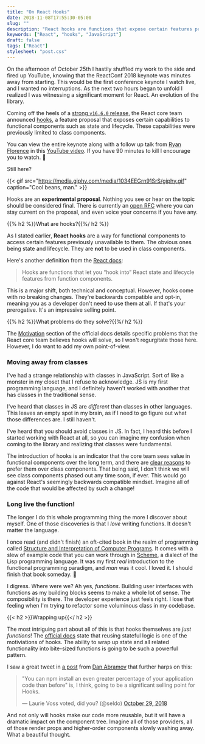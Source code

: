 ```yaml
---
title: "On React Hooks"
date: 2018-11-08T17:55:30-05:00
slug: ""
description: "React hooks are functions that expose certain features previously unavailable to functional components such as state and lifecycle. They were announced at ReactConf 2018 and are an experimental proposal as of writing this. React hooks are slated to become official in the v16.7.0 release. In this post I outline some of my initial thoughts."
keywords: ["React", "hooks", "JavaScript"]
draft: false
tags: ["React"]
stylesheet: "post.css"
---
```


On the afternoon of October 25th I hastily shuffled my work to the side and fired up YouTube, knowing that the ReactConf 2018 keynote was minutes away from starting. This would be the first conference keynote I watch live, and I wanted no interruptions. As the next two hours began to unfold I realized I was witnessing a significant moment for React. An evolution of the library. 

Coming off the heels of a [strong `v16.6.0` release](/blog/whats-new-in-react-16.6.0/), the React core team announced [hooks](https://reactjs.org/docs/hooks-intro.html), a feature proposal that exposes certain capabilities to functional components such as state and lifecycle. These capabilities were previously limited to class components. 

You can view the entire keynote along with a follow up talk from [Ryan Florence](https://twitter.com/ryanflorence) in this [YouTube video](https://www.youtube.com/watch?v=dpw9EHDh2bM). If you have 90 minutes to kill I encourage you to watch. 👀

Still here?

{{< gif src="https://media.giphy.com/media/1034EEGrn91SrS/giphy.gif" caption="Cool beans, man." >}}

Hooks are an **experimental proposal**. Nothing you see or hear on the topic should be considered final. There is currently an [open RFC](https://github.com/reactjs/rfcs/pull/68) where you can stay current on the proposal, and even voice your concerns if you have any.

{{% h2 %}}What are hooks?{{%/ h2 %}}

As I stated earlier, **React hooks** are a way for functional components to access certain features previously unavailable to them. The obvious ones being state and lifecycle. They are **not** to be used in class components.

Here's another definition from the [React docs](https://reactjs.org/docs/hooks-overview.html#but-what-is-a-hook):

> Hooks are functions that let you “hook into” React state and lifecycle features from function components.

This is a major shift, both technical and conceptual. However, hooks come with no breaking changes. They're backwards compatible and opt-in, meaning you as a developer don't need to use them at all. If that's your prerogative. It's an impressive selling point.

{{% h2 %}}What problems do they solve?{{%/ h2 %}}

The [Motivation](https://reactjs.org/docs/hooks-intro.html#motivation) section of the official docs details specific problems that the React core team believes hooks will solve, so I won't regurgitate those here. However, I do want to add my own point-of-view.

### Moving away from classes

I've had a strange relationship with classes in JavaScript. Sort of like a monster in my closet that I refuse to acknowledge. JS is my first programming language, and I definitely haven't worked with another that has classes in the traditional sense. 

I've heard that classes in JS are *different* than classes in other languages. This leaves an empty spot in my brain, as if I need to go figure out what those differences are. I still haven't.

I've heard that you should avoid classes in JS. In fact, I heard this before I started working with React at all, so you can imagine my confusion when coming to the library and realizing that classes were fundamental. 

The introduction of hooks is an indicator that the core team sees value in functional components over the long term, and there are [clear reasons](https://reactjs.org/docs/hooks-intro.html#classes-confuse-both-people-and-machines) to prefer them over class components. That being said, I don't think we will see class components phased out any time soon, if ever. This would go against React's seemingly backwards compatible mindset. Imagine all of the code that would be affected by such a change!

### Long live the function!

The longer I do this whole programming thing the more I discover about myself. One of those discoveries is that I *love* writing functions. It doesn't matter the language. 

I once read (and didn't finish) an oft-cited book in the realm of programming called [Structure and Interpretation of Computer Programs](http://web.mit.edu/alexmv/6.037/sicp.pdf). It comes with a slew of example code that you can work through in [Scheme](https://en.wikipedia.org/wiki/Scheme_(programming_language)), a dialect of the Lisp programming language. It was my first *real* introduction to the functional programming paradigm, and _man_ was it cool. I loved it. I should finish that book someday. 🤔

I digress. Where were we? Ah yes, *functions*. Building user interfaces with functions as my building blocks seems to make a whole lot of sense. The composibility is there. The developer experience just feels right. I lose that feeling when I'm trying to refactor some voluminous class in my codebase.

{{< h2 >}}Wrapping up{{</ h2 >}}

The most intriguing part about all of this is that hooks themselves are _just functions_! The [official docs](https://reactjs.org/docs/hooks-intro.html#its-hard-to-reuse-stateful-logic-between-components) state that reusing stateful logic is one of the motiviations of hooks. The ability to wrap up state and all related functionality into bite-sized functions is going to be such a powerful pattern. 

I saw a great tweet in [a post](https://medium.com/@dan_abramov/making-sense-of-react-hooks-fdbde8803889) from [Dan Abramov](https://twitter.com/dan_abramov) that further harps on this:

<blockquote class="twitter-tweet" data-conversation="none" data-lang="en"><p lang="en" dir="ltr">&quot;You can npm install an even greater percentage of your application code than before&quot; is, I think, going to be a significant selling point for Hooks.</p>&mdash; Laurie Voss voted, did you? (@seldo) <a href="https://twitter.com/seldo/status/1057030727512911874?ref_src=twsrc%5Etfw">October 29, 2018</a></blockquote>
<script async src="https://platform.twitter.com/widgets.js" charset="utf-8"></script>



And not only will hooks make our code more reusable, but it will have a dramatic impact on the component tree. Imagine all of those providers, all of those render props and higher-order components slowly washing away. What a beautiful thought.
